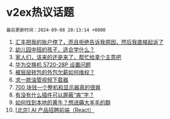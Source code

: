 # v2ex热议话题

`最后更新时间：2024-09-08 20:13:14 +0800`

1. [汇丰把我的账户停了，而且拒绝告诉我原因，然后我直接起诉了](https://www.v2ex.com/t/1071049)
1. [幼儿园中班的孩子，适合学什么？](https://www.v2ex.com/t/1071041)
1. [家人们，该来的还是来了，帮忙给拿个主意吧](https://www.v2ex.com/t/1071062)
1. [华为交换机 5720-28P 设置问题](https://www.v2ex.com/t/1071047)
1. [被层层转包的外包欠薪如何维权？](https://www.v2ex.com/t/1071004)
1. [求一款油管视频下载器](https://www.v2ex.com/t/1071048)
1. [700 块钱一个整机和显示器真的很爽](https://www.v2ex.com/t/1071094)
1. [有没有什么插件可以屏蔽“爽”字？](https://www.v2ex.com/t/1071072)
1. [如何找到本地的黄牛？想进薅大羊毛的群](https://www.v2ex.com/t/1071059)
1. [[北京] AI 产品招聘前端（React）](https://www.v2ex.com/t/1071060)

